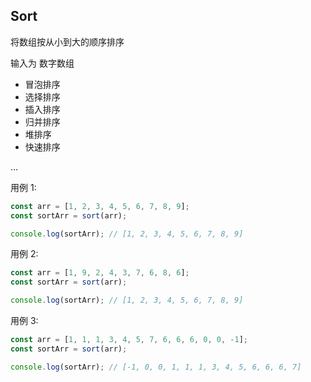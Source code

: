 ## Sort

将数组按从小到大的顺序排序

输入为 数字数组

- 冒泡排序
- 选择排序
- 插入排序
- 归并排序
- 堆排序
- 快速排序

...

用例 1:

```js
const arr = [1, 2, 3, 4, 5, 6, 7, 8, 9];
const sortArr = sort(arr);

console.log(sortArr); // [1, 2, 3, 4, 5, 6, 7, 8, 9]
```

用例 2:

```js
const arr = [1, 9, 2, 4, 3, 7, 6, 8, 6];
const sortArr = sort(arr);

console.log(sortArr); // [1, 2, 3, 4, 5, 6, 7, 8, 9]
```

用例 3:

```js
const arr = [1, 1, 1, 3, 4, 5, 7, 6, 6, 6, 0, 0, -1];
const sortArr = sort(arr);

console.log(sortArr); // [-1, 0, 0, 1, 1, 1, 3, 4, 5, 6, 6, 6, 7]
```
